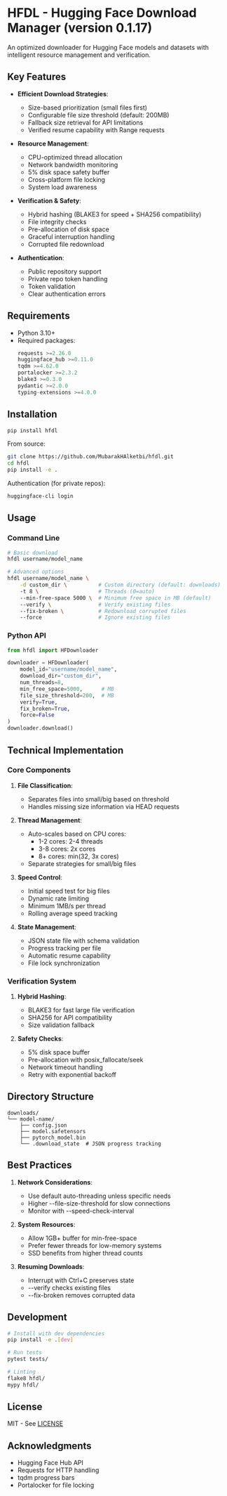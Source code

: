 # HFDL - Hugging Face Download Manager (version 0.1.17)

An optimized downloader for Hugging Face models and datasets with intelligent resource management and verification.

## Key Features

- **Efficient Download Strategies**:
  - Size-based prioritization (small files first)
  - Configurable file size threshold (default: 200MB)
  - Fallback size retrieval for API limitations
  - Verified resume capability with Range requests

- **Resource Management**:
  - CPU-optimized thread allocation
  - Network bandwidth monitoring
  - 5% disk space safety buffer
  - Cross-platform file locking
  - System load awareness

- **Verification & Safety**:
  - Hybrid hashing (BLAKE3 for speed + SHA256 compatibility)
  - File integrity checks
  - Pre-allocation of disk space
  - Graceful interruption handling
  - Corrupted file redownload

- **Authentication**:
  - Public repository support
  - Private repo token handling
  - Token validation
  - Clear authentication errors

## Requirements

- Python 3.10+
- Required packages:
  ```python
  requests >=2.26.0
  huggingface_hub >=0.11.0
  tqdm >=4.62.0
  portalocker >=2.3.2
  blake3 >=0.3.0
  pydantic >=2.0.0
  typing-extensions >=4.0.0
  ```

## Installation

```bash
pip install hfdl
```

From source:
```bash
git clone https://github.com/MubarakHAlketbi/hfdl.git
cd hfdl
pip install -e .
```

Authentication (for private repos):
```bash
huggingface-cli login
```

## Usage

### Command Line

```bash
# Basic download
hfdl username/model_name

# Advanced options
hfdl username/model_name \
    -d custom_dir \          # Custom directory (default: downloads)
    -t 8 \                   # Threads (0=auto)
    --min-free-space 5000 \  # Minimum free space in MB (default)
    --verify \               # Verify existing files
    --fix-broken \           # Redownload corrupted files
    --force                  # Ignore existing files
```

### Python API

```python
from hfdl import HFDownloader

downloader = HFDownloader(
    model_id="username/model_name",
    download_dir="custom_dir",
    num_threads=8,
    min_free_space=5000,      # MB
    file_size_threshold=200,  # MB
    verify=True,
    fix_broken=True,
    force=False
)
downloader.download()
```

## Technical Implementation

### Core Components

1. **File Classification**:
   - Separates files into small/big based on threshold
   - Handles missing size information via HEAD requests

2. **Thread Management**:
   - Auto-scales based on CPU cores:
     - 1-2 cores: 2-4 threads
     - 3-8 cores: 2x cores
     - 8+ cores: min(32, 3x cores)
   - Separate strategies for small/big files

3. **Speed Control**:
   - Initial speed test for big files
   - Dynamic rate limiting
   - Minimum 1MB/s per thread
   - Rolling average speed tracking

4. **State Management**:
   - JSON state file with schema validation
   - Progress tracking per file
   - Automatic resume capability
   - File lock synchronization

### Verification System

1. **Hybrid Hashing**:
   - BLAKE3 for fast large file verification
   - SHA256 for API compatibility
   - Size validation fallback

2. **Safety Checks**:
   - 5% disk space buffer
   - Pre-allocation with posix_fallocate/seek
   - Network timeout handling
   - Retry with exponential backoff

## Directory Structure

```
downloads/
└── model-name/
    ├── config.json
    ├── model.safetensors
    ├── pytorch_model.bin
    └── .download_state  # JSON progress tracking
```

## Best Practices

1. **Network Considerations**:
   - Use default auto-threading unless specific needs
   - Higher --file-size-threshold for slow connections
   - Monitor with --speed-check-interval

2. **System Resources**:
   - Allow 1GB+ buffer for min-free-space
   - Prefer fewer threads for low-memory systems
   - SSD benefits from higher thread counts

3. **Resuming Downloads**:
   - Interrupt with Ctrl+C preserves state
   - --verify checks existing files
   - --fix-broken removes corrupted data

## Development

```bash
# Install with dev dependencies
pip install -e .[dev]

# Run tests
pytest tests/

# Linting
flake8 hfdl/
mypy hfdl/
```

## License

MIT - See [LICENSE](LICENSE)

## Acknowledgments

- Hugging Face Hub API
- Requests for HTTP handling
- tqdm progress bars
- Portalocker for file locking